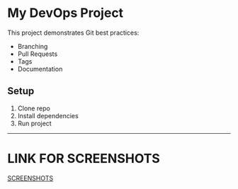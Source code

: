 # My DevOps Project

This project demonstrates Git best practices:
- Branching
- Pull Requests
- Tags
- Documentation

## Setup
1. Clone repo
2. Install dependencies
3. Run project

---
# LINK FOR SCREENSHOTS
[SCREENSHOTS](https://drive.google.com/drive/folders/1hIDhK9lk4Vo44SDwGFv8weAYE3wqLT4a?usp=sharing)

